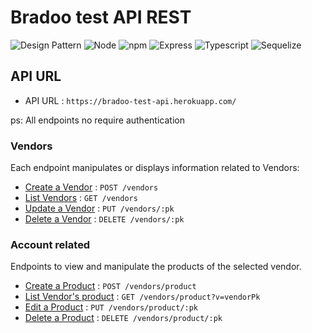 # Bradoo test API REST

![Design Pattern](https://img.shields.io/badge/Backend_Design_Pattern-SOLID-success?style=flat)
![Node](https://img.shields.io/badge/Node-v14.8.0-success?style=flat)
![npm](https://img.shields.io/badge/npm-v6.14.7-success?style=flat)
![Express](https://img.shields.io/badge/Express-v4.17.1-success?style=flat)
![Typescript](https://img.shields.io/badge/Typescript-v4.0.3-success?style=flat)
![Sequelize](https://img.shields.io/badge/Sequelize-v6.3.5-success?style=flat)

## API URL

* API URL : `https://bradoo-test-api.herokuapp.com/`

ps: All endpoints no require authentication

### Vendors

Each endpoint manipulates or displays information related to Vendors:

* [Create a Vendor](docs/vendors/post.md) : `POST /vendors`
* [List Vendors](docs/vendors/get.md) : `GET /vendors`
* [Update a Vendor](docs/vendors/put.md) : `PUT /vendors/:pk`
* [Delete a Vendor](docs/vendors/delete.md) : `DELETE /vendors/:pk`

### Account related

Endpoints to view and manipulate the products of the selected vendor.

* [Create a Product](docs/products/get.md) : `POST /vendors/product`
* [List Vendor's product](docs/products/post.md) : `GET /vendors/product?v=vendorPk`
* [Edit a Product](docs/products/put.md) : `PUT /vendors/product/:pk`
* [Delete a Product](docs/products/delete.md) : `DELETE /vendors/product/:pk`
